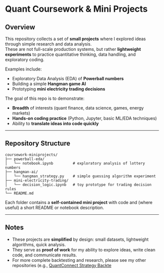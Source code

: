 # Quant Coursework & Mini Projects

## Overview
This repository collects a set of **small projects** where I explored ideas through simple research and data analysis.  
These are not full-scale production systems, but rather **lightweight experiments** to practice quantitative thinking, data handling, and exploratory coding.

Examples include:
- Exploratory Data Analysis (EDA) of **Powerball numbers**
- Building a simple **Hangman game AI**
- Prototyping **mini electricity trading decisions**

The goal of this repo is to demonstrate:
- **Breadth** of interests (quant finance, data science, games, energy markets)  
- **Hands-on coding practice** (Python, Jupyter, basic ML/EDA techniques)  
- Ability to **translate ideas into code quickly**  

---

## Repository Structure
```
coursework-miniprojects/
├── powerball-eda/
│   └── notebook.ipynb         # exploratory analysis of lottery numbers
├── hangman-ai/
│   └── hangman_strategy.py    # simple guessing algorithm experiment
├── mini-electricity-trading/
│   └── decision_logic.ipynb   # toy prototype for trading decision rules
└── README.md
```

Each folder contains a **self-contained mini project** with code and (where useful) a short README or notebook description.

---

## Notes
- These projects are **simplified** by design: small datasets, lightweight algorithms, quick analysis.  
- They serve as **proof of work** for my ability to explore ideas, write clean code, and communicate results.  
- For more complete backtesting and research, please see my other repositories (e.g., [QuantConnect Strategy Backte]()
